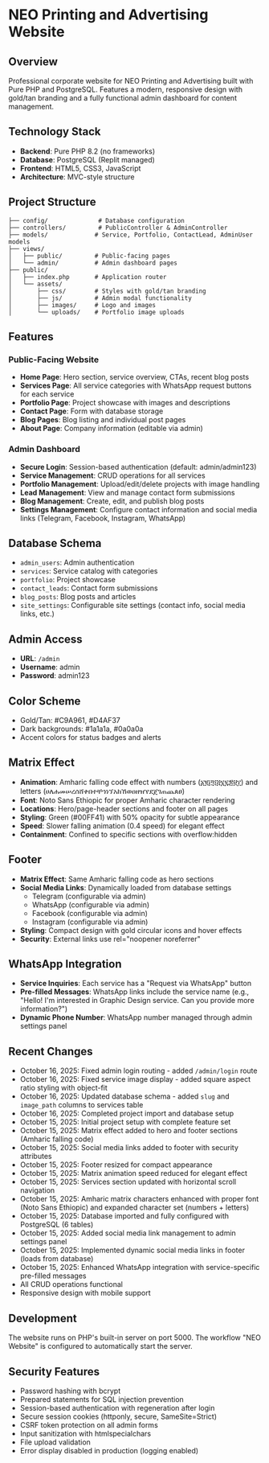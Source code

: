 # NEO Printing and Advertising Website

## Overview
Professional corporate website for NEO Printing and Advertising built with Pure PHP and PostgreSQL. Features a modern, responsive design with gold/tan branding and a fully functional admin dashboard for content management.

## Technology Stack
- **Backend**: Pure PHP 8.2 (no frameworks)
- **Database**: PostgreSQL (Replit managed)
- **Frontend**: HTML5, CSS3, JavaScript
- **Architecture**: MVC-style structure

## Project Structure
```
├── config/              # Database configuration
├── controllers/         # PublicController & AdminController
├── models/             # Service, Portfolio, ContactLead, AdminUser models
├── views/
│   ├── public/         # Public-facing pages
│   └── admin/          # Admin dashboard pages
├── public/
│   ├── index.php       # Application router
│   └── assets/
│       ├── css/        # Styles with gold/tan branding
│       ├── js/         # Admin modal functionality
│       ├── images/     # Logo and images
│       └── uploads/    # Portfolio image uploads
```

## Features

### Public-Facing Website
- **Home Page**: Hero section, service overview, CTAs, recent blog posts
- **Services Page**: All service categories with WhatsApp request buttons for each service
- **Portfolio Page**: Project showcase with images and descriptions
- **Contact Page**: Form with database storage
- **Blog Pages**: Blog listing and individual post pages
- **About Page**: Company information (editable via admin)

### Admin Dashboard
- **Secure Login**: Session-based authentication (default: admin/admin123)
- **Service Management**: CRUD operations for all services
- **Portfolio Management**: Upload/edit/delete projects with image handling
- **Lead Management**: View and manage contact form submissions
- **Blog Management**: Create, edit, and publish blog posts
- **Settings Management**: Configure contact information and social media links (Telegram, Facebook, Instagram, WhatsApp)

## Database Schema
- `admin_users`: Admin authentication
- `services`: Service catalog with categories
- `portfolio`: Project showcase
- `contact_leads`: Contact form submissions
- `blog_posts`: Blog posts and articles
- `site_settings`: Configurable site settings (contact info, social media links, etc.)

## Admin Access
- **URL**: `/admin`
- **Username**: admin
- **Password**: admin123

## Color Scheme
- Gold/Tan: #C9A961, #D4AF37
- Dark backgrounds: #1a1a1a, #0a0a0a
- Accent colors for status badges and alerts

## Matrix Effect
- **Animation**: Amharic falling code effect with numbers (፩፪፫፬፭፮፯፰፱፲) and letters (ሀለሐመሠረሰሸቀበተቸኀነኘአከኸወዐዘዠየደጀገጠጨጰፀ)
- **Font**: Noto Sans Ethiopic for proper Amharic character rendering
- **Locations**: Hero/page-header sections and footer on all pages
- **Styling**: Green (#00FF41) with 50% opacity for subtle appearance
- **Speed**: Slower falling animation (0.4 speed) for elegant effect
- **Containment**: Confined to specific sections with overflow:hidden

## Footer
- **Matrix Effect**: Same Amharic falling code as hero sections
- **Social Media Links**: Dynamically loaded from database settings
  - Telegram (configurable via admin)
  - WhatsApp (configurable via admin)
  - Facebook (configurable via admin)
  - Instagram (configurable via admin)
- **Styling**: Compact design with gold circular icons and hover effects
- **Security**: External links use rel="noopener noreferrer"

## WhatsApp Integration
- **Service Inquiries**: Each service has a "Request via WhatsApp" button
- **Pre-filled Messages**: WhatsApp links include the service name (e.g., "Hello! I'm interested in Graphic Design service. Can you provide more information?")
- **Dynamic Phone Number**: WhatsApp number managed through admin settings panel

## Recent Changes
- October 16, 2025: Fixed admin login routing - added `/admin/login` route
- October 16, 2025: Fixed service image display - added square aspect ratio styling with object-fit
- October 16, 2025: Updated database schema - added `slug` and `image_path` columns to services table
- October 16, 2025: Completed project import and database setup
- October 15, 2025: Initial project setup with complete feature set
- October 15, 2025: Matrix effect added to hero and footer sections (Amharic falling code)
- October 15, 2025: Social media links added to footer with security attributes
- October 15, 2025: Footer resized for compact appearance
- October 15, 2025: Matrix animation speed reduced for elegant effect
- October 15, 2025: Services section updated with horizontal scroll navigation
- October 15, 2025: Amharic matrix characters enhanced with proper font (Noto Sans Ethiopic) and expanded character set (numbers + letters)
- October 15, 2025: Database imported and fully configured with PostgreSQL (6 tables)
- October 15, 2025: Added social media link management to admin settings panel
- October 15, 2025: Implemented dynamic social media links in footer (loads from database)
- October 15, 2025: Enhanced WhatsApp integration with service-specific pre-filled messages
- All CRUD operations functional
- Responsive design with mobile support

## Development
The website runs on PHP's built-in server on port 5000. The workflow "NEO Website" is configured to automatically start the server.

## Security Features
- Password hashing with bcrypt
- Prepared statements for SQL injection prevention
- Session-based authentication with regeneration after login
- Secure session cookies (httponly, secure, SameSite=Strict)
- CSRF token protection on all admin forms
- Input sanitization with htmlspecialchars
- File upload validation
- Error display disabled in production (logging enabled)
